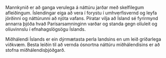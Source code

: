 Mannkynið er að ganga verulega á náttúru jarðar með skelfilegum afleiðingum. Íslendingar eiga að vera í forystu í umhverfisvernd og leyfa jörðinni og náttúrunni að njóta vafans. Píratar vilja að Ísland sé fyrirmynd annarra þjóða hvað Parísarsamninginn varðar og standa gegn olíuleit og olíuvinnslu í efnahagslögsögu Íslands.

Miðhálendi Íslands er ein dýrmætasta perla landsins en um leið gríðarlega viðkvæm. Besta leiðin til að vernda ósnortna náttúru miðhálendisins er að stofna miðhálendisþjóðgarð.

